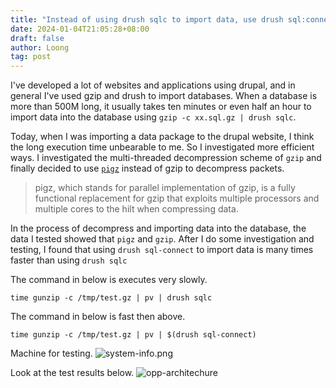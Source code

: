 ```yaml
---
title: "Instead of using drush sqlc to import data, use drush sql:connect"
date: 2024-01-04T21:05:28+08:00
draft: false
author: Loong
tag: post
---
```



I've developed a lot of websites and applications using drupal, and in general I've used gzip and drush to import databases. When a database is more than 500M long, it usually takes ten minutes or even half an hour to import data into the database using `gzip -c xx.sql.gz | drush sqlc`.

Today, when I was importing a data package to the drupal website, I think the long execution time unbearable to me. So I investigated more efficient ways. I investigated the multi-threaded decompression scheme of `gzip` and finally decided to use [`pigz`](https://zlib.net/pigz/) instead of gzip to decompress packets.

> pigz, which stands for parallel implementation of gzip, is a fully functional replacement for gzip that exploits multiple processors and multiple cores to the hilt when compressing data.

In the process of decompress and importing data into the database, the data I tested showed that `pigz` and `gzip`. After I do some investigation and testing, I found that using `drush sql-connect` to import data is many times faster than using `drush sqlc`

The command in below is executes very slowly.
```
time gunzip -c /tmp/test.gz | pv | drush sqlc
```

The command in below is fast then above.
```
time gunzip -c /tmp/test.gz | pv | $(drush sql-connect)
```

Machine for testing.
![system-info.png](/images/system-info.png)

Look at the test results below.
![opp-architechure](/images/drush-sql-test.png)

